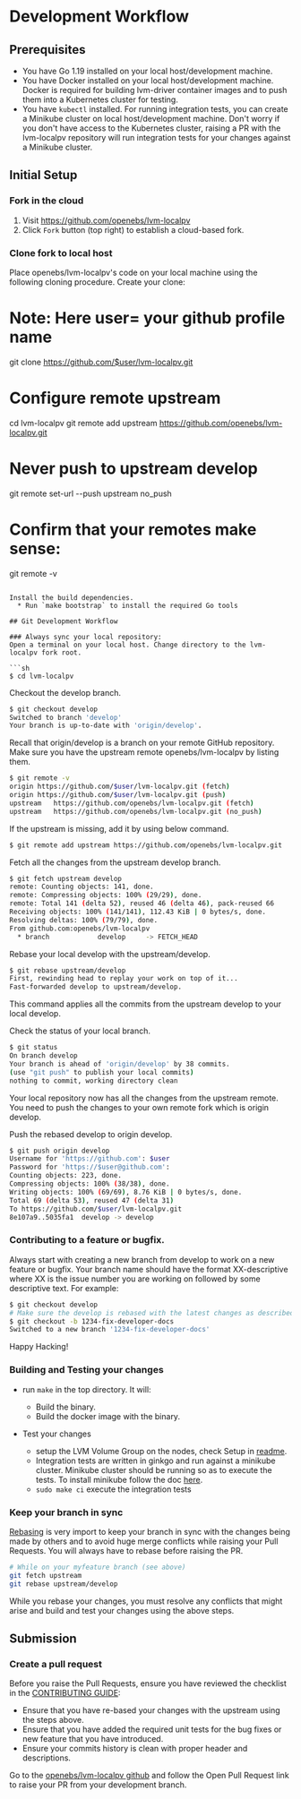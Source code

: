 # Development Workflow

## Prerequisites

* You have Go 1.19 installed on your local host/development machine.
* You have Docker installed on your local host/development machine. Docker is required for building lvm-driver container images and to push them into a Kubernetes cluster for testing. 
* You have `kubectl` installed. For running integration tests, you can create a Minikube cluster on local host/development machine. Don't worry if you don't have access to the Kubernetes cluster, raising a PR with the lvm-localpv repository will run integration tests for your changes against a Minikube cluster.

## Initial Setup

### Fork in the cloud

1. Visit https://github.com/openebs/lvm-localpv
2. Click `Fork` button (top right) to establish a cloud-based fork.

### Clone fork to local host

Place openebs/lvm-localpv's code on your local machine using the following cloning procedure.
Create your clone:

# Note: Here user= your github profile name
git clone https://github.com/$user/lvm-localpv.git

# Configure remote upstream
cd lvm-localpv
git remote add upstream https://github.com/openebs/lvm-localpv.git

# Never push to upstream develop
git remote set-url --push upstream no_push

# Confirm that your remotes make sense:
git remote -v
```

Install the build dependencies.
  * Run `make bootstrap` to install the required Go tools

## Git Development Workflow

### Always sync your local repository:
Open a terminal on your local host. Change directory to the lvm-localpv fork root.

```sh
$ cd lvm-localpv
```

 Checkout the develop branch.

 ```sh
 $ git checkout develop
 Switched to branch 'develop'
 Your branch is up-to-date with 'origin/develop'.
 ```

 Recall that origin/develop is a branch on your remote GitHub repository.
 Make sure you have the upstream remote openebs/lvm-localpv by listing them.

 ```sh
 $ git remote -v
 origin	https://github.com/$user/lvm-localpv.git (fetch)
 origin	https://github.com/$user/lvm-localpv.git (push)
 upstream	https://github.com/openebs/lvm-localpv.git (fetch)
 upstream	https://github.com/openebs/lvm-localpv.git (no_push)
 ```

 If the upstream is missing, add it by using below command.

 ```sh
 $ git remote add upstream https://github.com/openebs/lvm-localpv.git
 ```
 Fetch all the changes from the upstream develop branch.

 ```sh
 $ git fetch upstream develop
 remote: Counting objects: 141, done.
 remote: Compressing objects: 100% (29/29), done.
 remote: Total 141 (delta 52), reused 46 (delta 46), pack-reused 66
 Receiving objects: 100% (141/141), 112.43 KiB | 0 bytes/s, done.
 Resolving deltas: 100% (79/79), done.
 From github.com:openebs/lvm-localpv
   * branch            develop     -> FETCH_HEAD
 ```

 Rebase your local develop with the upstream/develop.

 ```sh
 $ git rebase upstream/develop
 First, rewinding head to replay your work on top of it...
 Fast-forwarded develop to upstream/develop.
 ```
 This command applies all the commits from the upstream develop to your local develop.

 Check the status of your local branch.

 ```sh
 $ git status
 On branch develop
 Your branch is ahead of 'origin/develop' by 38 commits.
 (use "git push" to publish your local commits)
 nothing to commit, working directory clean
 ```
 Your local repository now has all the changes from the upstream remote. You need to push the changes to your own remote fork which is origin develop.

 Push the rebased develop to origin develop.

 ```sh
 $ git push origin develop
 Username for 'https://github.com': $user
 Password for 'https://$user@github.com':
 Counting objects: 223, done.
 Compressing objects: 100% (38/38), done.
 Writing objects: 100% (69/69), 8.76 KiB | 0 bytes/s, done.
 Total 69 (delta 53), reused 47 (delta 31)
 To https://github.com/$user/lvm-localpv.git
 8e107a9..5035fa1  develop -> develop
 ```

### Contributing to a feature or bugfix. 

Always start with creating a new branch from develop to work on a new feature or bugfix. Your branch name should have the format XX-descriptive where XX is the issue number you are working on followed by some descriptive text. For example:

 ```sh
 $ git checkout develop
 # Make sure the develop is rebased with the latest changes as described in previous step.
 $ git checkout -b 1234-fix-developer-docs
 Switched to a new branch '1234-fix-developer-docs'
 ```
Happy Hacking!

### Building and Testing your changes

* run `make` in the top directory. It will:
  * Build the binary.
  * Build the docker image with the binary.

* Test your changes
  * setup the LVM Volume Group on the nodes, check Setup in [readme](../README.md).
  * Integration tests are written in ginkgo and run against a minikube cluster. Minikube cluster should be running so as to execute the tests. To install minikube follow the doc [here](https://kubernetes.io/docs/tasks/tools/install-minikube/). 
  * `sudo make ci` execute the integration tests

### Keep your branch in sync

[Rebasing](https://git-scm.com/docs/git-rebase) is very import to keep your branch in sync with the changes being made by others and to avoid huge merge conflicts while raising your Pull Requests. You will always have to rebase before raising the PR. 

```sh
# While on your myfeature branch (see above)
git fetch upstream
git rebase upstream/develop
```

While you rebase your changes, you must resolve any conflicts that might arise and build and test your changes using the above steps. 

## Submission

### Create a pull request

Before you raise the Pull Requests, ensure you have reviewed the checklist in the [CONTRIBUTING GUIDE](../CONTRIBUTING.md):
- Ensure that you have re-based your changes with the upstream using the steps above.
- Ensure that you have added the required unit tests for the bug fixes or new feature that you have introduced. 
- Ensure your commits history is clean with proper header and descriptions.

Go to the [openebs/lvm-localpv github](https://github.com/openebs/lvm-localpv) and follow the Open Pull Request link to raise your PR from your development branch.
